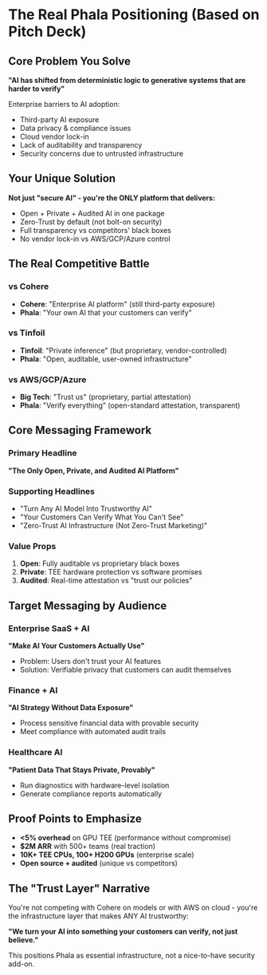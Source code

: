 # The Real Phala Positioning (Based on Pitch Deck)

## Core Problem You Solve
**"AI has shifted from deterministic logic to generative systems that are harder to verify"**

Enterprise barriers to AI adoption:
- Third-party AI exposure 
- Data privacy & compliance issues
- Cloud vendor lock-in
- Lack of auditability and transparency
- Security concerns due to untrusted infrastructure

## Your Unique Solution
**Not just "secure AI" - you're the ONLY platform that delivers:**
- Open + Private + Audited AI in one package
- Zero-Trust by default (not bolt-on security)
- Full transparency vs competitors' black boxes
- No vendor lock-in vs AWS/GCP/Azure control

## The Real Competitive Battle

### vs Cohere
- **Cohere**: "Enterprise AI platform" (still third-party exposure)
- **Phala**: "Your own AI that your customers can verify"

### vs Tinfoil  
- **Tinfoil**: "Private inference" (but proprietary, vendor-controlled)
- **Phala**: "Open, auditable, user-owned infrastructure"

### vs AWS/GCP/Azure
- **Big Tech**: "Trust us" (proprietary, partial attestation)
- **Phala**: "Verify everything" (open-standard attestation, transparent)

## Core Messaging Framework

### Primary Headline
**"The Only Open, Private, and Audited AI Platform"**

### Supporting Headlines
- "Turn Any AI Model Into Trustworthy AI"
- "Your Customers Can Verify What You Can't See"
- "Zero-Trust AI Infrastructure (Not Zero-Trust Marketing)"

### Value Props
1. **Open**: Fully auditable vs proprietary black boxes
2. **Private**: TEE hardware protection vs software promises  
3. **Audited**: Real-time attestation vs "trust our policies"

## Target Messaging by Audience

### Enterprise SaaS + AI
**"Make AI Your Customers Actually Use"**
- Problem: Users don't trust your AI features
- Solution: Verifiable privacy that customers can audit themselves

### Finance + AI  
**"AI Strategy Without Data Exposure"**
- Process sensitive financial data with provable security
- Meet compliance with automated audit trails

### Healthcare AI
**"Patient Data That Stays Private, Provably"**
- Run diagnostics with hardware-level isolation
- Generate compliance reports automatically

## Proof Points to Emphasize
- **<5% overhead** on GPU TEE (performance without compromise)
- **$2M ARR** with 500+ teams (real traction)
- **10K+ TEE CPUs, 100+ H200 GPUs** (enterprise scale)
- **Open source + audited** (unique vs competitors)

## The "Trust Layer" Narrative
You're not competing with Cohere on models or with AWS on cloud - you're the infrastructure layer that makes ANY AI trustworthy:

**"We turn your AI into something your customers can verify, not just believe."**

This positions Phala as essential infrastructure, not a nice-to-have security add-on.